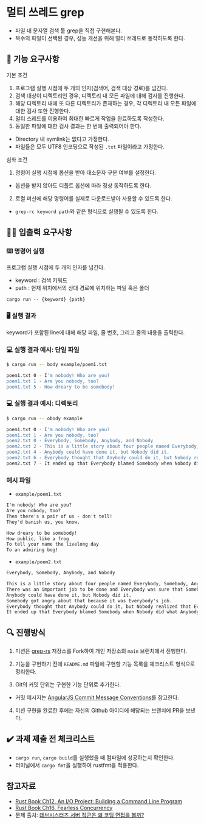 # 멀티 쓰레드 grep

- 파일 내 문자열 검색 툴 grep을 직접 구현해본다. 
- 복수의 파일이 선택된 경우, 성능 개선을 위해 멀티 쓰레드로 동작하도록 한다.

## 🚀 기능 요구사항

기본 조건

1. 프로그램 실행 시점에 두 개의 인자(검색어, 검색 대상 경로)를 넘긴다.
2. 검색 대상이 디렉토리인 경우, 디렉토리 내 모든 파일에 대해 검사를 진행한다.
3. 해당 디렉토리 내에 또 다른 디렉토리가 존재하는 경우, 각 디렉토리 내 모든 파일에 대한 검사 또한 진행한다.
4. 멀티 스레드를 이용하여 최대한 빠르게 작업을 완료하도록 작성한다.
5. 동일한 파일에 대한 검사 결과는 한 번에 출력되어야 한다.

- Directory 내 symlink는 없다고 가정한다.
- 파일들은 모두 UTF8 인코딩으로 작성된 `.txt` 파일이라고 가정한다.

심화 조건

1. 명령어 실행 시점에 옵션을 받아 대소문자 구분 여부를 설정한다.
- 옵션을 받지 않아도 디폴트 옵션에 따라 정상 동작하도록 한다. 

2. 로컬 머신에 해당 명령어를 실제로 다운로드받아 사용할 수 있도록 한다.
- `grep-rc keyword path`와 같은 형식으로 실행될 수 있도록 한다.

## ✍🏻 입출력 요구사항

### ⌨️ 명령어 실행

프로그램 실행 시점에 두 개의 인자를 넘긴다.

- keyword : 검색 키워드
- path : 현재 위치에서의 상대 경로에 위치하는 파일 혹은 폴더

```
cargo run -- {keyword} {path}
```

### 🖥 실행 결과

keyword가 포함된 line에 대해 해당 파일, 줄 번호, 그리고 줄의 내용을 출력한다.

### 💻 실행 결과 예시: 단일 파일

```bash
$ cargo run -- body example/poem1.txt

poem1.txt 0 - I'm nobody! Who are you?
poem1.txt 1 - Are you nobody, too?
poem1.txt 5 - How dreary to be somebody!
```

### 💻 실행 결과 예시: 디렉토리

```bash
$ cargo run -- obody example

poem1.txt 0 - I'm nobody! Who are you?
poem1.txt 1 - Are you nobody, too?
poem2.txt 0 - Everybody, Somebody, Anybody, and Nobody
poem2.txt 2 - This is a little story about four people named Everybody, Somebody, Anybody, and Nobody.
poem2.txt 4 - Anybody could have done it, but Nobody did it.
poem2.txt 6 - Everybody thought that Anybody could do it, but Nobody realized that Everybody wouldn't do it.
poem2.txt 7 - It ended up that Everybody blamed Somebody when Nobody did what Anybody could have done
```

### 예시 파일

- `example/poem1.txt`

```txt
I'm nobody! Who are you?
Are you nobody, too?
Then there's a pair of us - don't tell!
They'd banish us, you know.

How dreary to be somebody!
How public, like a frog
To tell your name the livelong day
To an admiring bog!
```

- `example/poem2.txt`

```txt
Everybody, Somebody, Anybody, and Nobody

This is a little story about four people named Everybody, Somebody, Anybody, and Nobody.
There was an important job to be done and Everybody was sure that Somebody would do it.
Anybody could have done it, but Nobody did it.
Somebody got angry about that because it was Everybody's job.
Everybody thought that Anybody could do it, but Nobody realized that Everybody wouldn't do it.
It ended up that Everybody blamed Somebody when Nobody did what Anybody could have done
```

## 🔍 진행방식

1. 미션은 [grep-rs](https://github.com/rust-missions/grep-rs) 저장소를 Fork하여 개인 저장소의 `main` 브랜치에서 진행한다.

2. 기능을 구현하기 전에 `README.md` 파일에 구현할 기능 목록을 체크리스트 형식으로 정리한다.

3. Git의 커밋 단위는 구현한 기능 단위로 추가한다.

- 커밋 메시지는 [AngularJS Commit Message Conventions](https://gist.github.com/stephenparish/9941e89d80e2bc58a153)를 참고한다.

4. 미션 구현을 완료한 후에는 자신의 Github 아이디에 해당되는 브랜치에 PR을 보낸다.

## ✔️ 과제 제출 전 체크리스트

- `cargo run`, `cargo build`를 실행했을 때 컴파일에 성공하는지 확인한다.
- 터미널에서 `cargo fmt`을 실행하여 rustfmt을 적용한다.

## 참고자료

- [Rust Book Ch12. An I/O Project: Building a Command Line Program](https://doc.rust-lang.org/book/ch12-00-an-io-project.html)
- [Rust Book Ch16. Fearless Concurrency](https://doc.rust-lang.org/book/ch16-00-concurrency.html)
- 문제 출처: [데브시스터즈 서버 직군은 왜 코딩 면접을 볼까?](https://tech.devsisters.com/posts/server-position-coding-test/)
